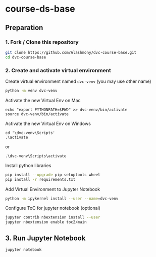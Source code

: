 # course-ds-base

## Preparation

### 1. Fork / Clone this repository

```bash
git clone https://github.com/Alashmony/dvc-course-base.git
cd dvc-course-base
```


### 2. Create and activate virtual environment

Create virtual environment named `dvc-venv` (you may use other name)
```bash
python -m venv dvc-venv
```

Activate the new Virtual Env on Mac
```
echo "export PYTHONPATH=$PWD" >> dvc-venv/bin/activate
source dvc-venv/bin/activate
```
Activate the new Virtual Env on Windows

```
cd '\dvc-venv\Scripts'
.\activate
```
or

```
.\dvc-venv\Scripts\activate
```

Install python libraries

```bash
pip install --upgrade pip setuptools wheel
pip install -r requirements.txt
```

Add Virtual Environment to Jupyter Notebook

```bash
python -m ipykernel install --user --name=dvc-venv
``` 

Configure ToC for jupyter notebook (optional)

```bash
jupyter contrib nbextension install --user
jupyter nbextension enable toc2/main
```

## 3. Run Jupyter Notebook

```bash
jupyter notebook
```

